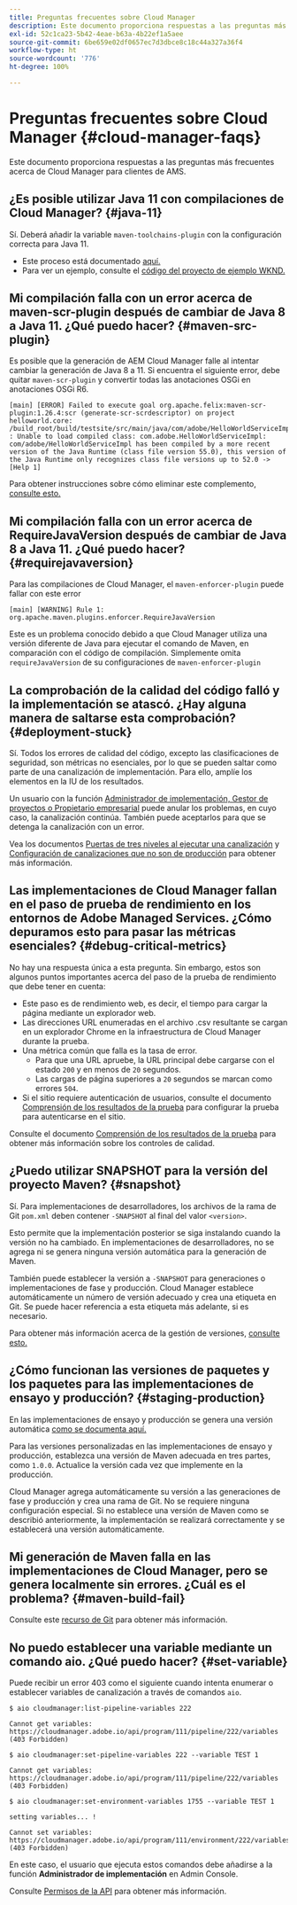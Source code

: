 ```yaml
---
title: Preguntas frecuentes sobre Cloud Manager
description: Este documento proporciona respuestas a las preguntas más frecuentes acerca de Cloud Manager para clientes de AMS.
exl-id: 52c1ca23-5b42-4eae-b63a-4b22ef1a5aee
source-git-commit: 6be659e02df0657ec7d3dbce8c18c44a327a36f4
workflow-type: ht
source-wordcount: '776'
ht-degree: 100%

---
```



# Preguntas frecuentes sobre Cloud Manager {#cloud-manager-faqs}

Este documento proporciona respuestas a las preguntas más frecuentes acerca de Cloud Manager para clientes de AMS.

## ¿Es posible utilizar Java 11 con compilaciones de Cloud Manager? {#java-11}

Sí. Deberá añadir la variable `maven-toolchains-plugin` con la configuración correcta para Java 11.

* Este proceso está documentado [aquí.](/help/getting-started/using-the-wizard.md)
* Para ver un ejemplo, consulte el [código del proyecto de ejemplo WKND.](https://github.com/adobe/aem-guides-wknd/commit/6cb5238cb6b932735dcf91b21b0d835ae3a7fe75)

## Mi compilación falla con un error acerca de maven-scr-plugin después de cambiar de Java 8 a Java 11. ¿Qué puedo hacer? {#maven-src-plugin}

Es posible que la generación de AEM Cloud Manager falle al intentar cambiar la generación de Java 8 a 11. Si encuentra el siguiente error, debe quitar `maven-scr-plugin` y convertir todas las anotaciones OSGi en anotaciones OSGi R6.

```text
[main] [ERROR] Failed to execute goal org.apache.felix:maven-scr-plugin:1.26.4:scr (generate-scr-scrdescriptor) on project helloworld.core: /build_root/build/testsite/src/main/java/com/adobe/HelloWorldServiceImpl.java : Unable to load compiled class: com.adobe.HelloWorldServiceImpl: com/adobe/HelloWorldServiceImpl has been compiled by a more recent version of the Java Runtime (class file version 55.0), this version of the Java Runtime only recognizes class file versions up to 52.0 -> [Help 1]
```

Para obtener instrucciones sobre cómo eliminar este complemento, [consulte esto.](https://cqdump.wordpress.com/2019/01/03/from-scr-annotations-to-osgi-annotations/)

## Mi compilación falla con un error acerca de RequireJavaVersion después de cambiar de Java 8 a Java 11. ¿Qué puedo hacer? {#requirejavaversion}

Para las compilaciones de Cloud Manager, el `maven-enforcer-plugin` puede fallar con este error

```text
[main] [WARNING] Rule 1: org.apache.maven.plugins.enforcer.RequireJavaVersion
```

Este es un problema conocido debido a que Cloud Manager utiliza una versión diferente de Java para ejecutar el comando de Maven, en comparación con el código de compilación. Simplemente omita `requireJavaVersion` de su configuraciones de `maven-enforcer-plugin` 

## La comprobación de la calidad del código falló y la implementación se atascó. ¿Hay alguna manera de saltarse esta comprobación? {#deployment-stuck}

Sí. Todos los errores de calidad del código, excepto las clasificaciones de seguridad, son métricas no esenciales, por lo que se pueden saltar como parte de una canalización de implementación. Para ello, amplíe los elementos en la IU de los resultados.

Un usuario con la función [Administrador de implementación, Gestor de proyectos o Propietario empresarial](/help/requirements/users-and-roles.md#role-definitions) puede anular los problemas, en cuyo caso, la canalización continúa. También puede aceptarlos para que se detenga la canalización con un error.

Vea los documentos [Puertas de tres niveles al ejecutar una canalización](/help/using/code-quality-testing.md#three-tier-gates-while-running-a-pipeline) y [Configuración de canalizaciones que no son de producción](/help/using/non-production-pipelines.md#understanding-the-flow) para obtener más información.

## Las implementaciones de Cloud Manager fallan en el paso de prueba de rendimiento en los entornos de Adobe Managed Services. ¿Cómo depuramos esto para pasar las métricas esenciales? {#debug-critical-metrics}

No hay una respuesta única a esta pregunta. Sin embargo, estos son algunos puntos importantes acerca del paso de la prueba de rendimiento que debe tener en cuenta:

* Este paso es de rendimiento web, es decir, el tiempo para cargar la página mediante un explorador web.
* Las direcciones URL enumeradas en el archivo .csv resultante se cargan en un explorador Chrome en la infraestructura de Cloud Manager durante la prueba.
* Una métrica común que falla es la tasa de error.
   * Para que una URL apruebe, la URL principal debe cargarse con el estado `200` y en menos de `20` segundos.
   * Las cargas de página superiores a `20` segundos se marcan como errores `504`.
* Si el sitio requiere autenticación de usuarios, consulte el documento [Comprensión de los resultados de la prueba](/help/using/code-quality-testing.md#authenticated-performance-testing) para configurar la prueba para autenticarse en el sitio.

Consulte el documento [Comprensión de los resultados de la prueba](/help/using/code-quality-testing.md) para obtener más información sobre los controles de calidad.

## ¿Puedo utilizar SNAPSHOT para la versión del proyecto Maven? {#snapshot}

Sí. Para implementaciones de desarrolladores, los archivos de la rama de Git `pom.xml` deben contener `-SNAPSHOT` al final del valor `<version>`.

Esto permite que la implementación posterior se siga instalando cuando la versión no ha cambiado. En implementaciones de desarrolladores, no se agrega ni se genera ninguna versión automática para la generación de Maven.

También puede establecer la versión a `-SNAPSHOT` para generaciones o implementaciones de fase y producción. Cloud Manager establece automáticamente un número de versión adecuado y crea una etiqueta en Git. Se puede hacer referencia a esta etiqueta más adelante, si es necesario.

Para obtener más información acerca de la gestión de versiones, [consulte esto.](https://experienceleague.adobe.com/docs/experience-manager-cloud-service/content/implementing/using-cloud-manager/managing-code/project-version-handling.html?lang=es)

## ¿Cómo funcionan las versiones de paquetes y los paquetes para las implementaciones de ensayo y producción? {#staging-production}

En las implementaciones de ensayo y producción se genera una versión automática [como se documenta aquí.](/help/managing-code/maven-project-version.md)

Para las versiones personalizadas en las implementaciones de ensayo y producción, establezca una versión de Maven adecuada en tres partes, como `1.0.0`. Actualice la versión cada vez que implemente en la producción.

Cloud Manager agrega automáticamente su versión a las generaciones de fase y producción y crea una rama de Git. No se requiere ninguna configuración especial. Si no establece una versión de Maven como se describió anteriormente, la implementación se realizará correctamente y se establecerá una versión automáticamente.

## Mi generación de Maven falla en las implementaciones de Cloud Manager, pero se genera localmente sin errores. ¿Cuál es el problema? {#maven-build-fail}

Consulte este [recurso de Git](https://github.com/cqsupport/cloud-manager/blob/main/cm-build-step-fails.md) para obtener más información.

## No puedo establecer una variable mediante un comando aio. ¿Qué puedo hacer? {#set-variable}

Puede recibir un error 403 como el siguiente cuando intenta enumerar o establecer variables de canalización a través de comandos `aio`.

```shell
$ aio cloudmanager:list-pipeline-variables 222

Cannot get variables: https://cloudmanager.adobe.io/api/program/111/pipeline/222/variables (403 Forbidden)

$ aio cloudmanager:set-pipeline-variables 222 --variable TEST 1

Cannot get variables: https://cloudmanager.adobe.io/api/program/111/pipeline/222/variables (403 Forbidden)

$ aio cloudmanager:set-environment-variables 1755 --variable TEST 1

setting variables... !

Cannot set variables: https://cloudmanager.adobe.io/api/program/111/environment/222/variables (403 Forbidden)
```

En este caso, el usuario que ejecuta estos comandos debe añadirse a la función **Administrador de implementación** en Admin Console.

Consulte [Permisos de la API](https://developer.adobe.com/experience-cloud/cloud-manager/guides/getting-started/permissions/) para obtener más información.
